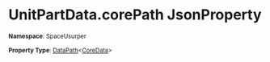 # UnitPartData.corePath JsonProperty

<small>**Namespace**: SpaceUsurper</small>

<small>**Property Type**: [DataPath](../DataPath-1.md)&lt;[CoreData](../CoreData.md)&gt;</small>


